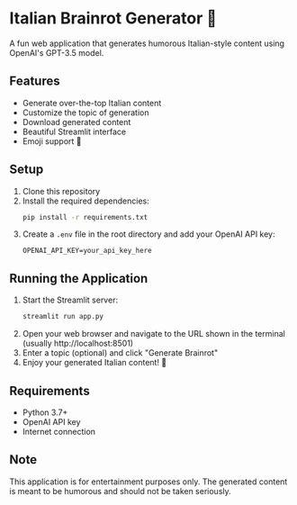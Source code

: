 # Italian Brainrot Generator 🍝

A fun web application that generates humorous Italian-style content using OpenAI's GPT-3.5 model.

## Features

- Generate over-the-top Italian content
- Customize the topic of generation
- Download generated content
- Beautiful Streamlit interface
- Emoji support 🍕

## Setup

1. Clone this repository
2. Install the required dependencies:
   ```bash
   pip install -r requirements.txt
   ```
3. Create a `.env` file in the root directory and add your OpenAI API key:
   ```
   OPENAI_API_KEY=your_api_key_here
   ```

## Running the Application

1. Start the Streamlit server:
   ```bash
   streamlit run app.py
   ```
2. Open your web browser and navigate to the URL shown in the terminal (usually http://localhost:8501)
3. Enter a topic (optional) and click "Generate Brainrot"
4. Enjoy your generated Italian content! 🍝

## Requirements

- Python 3.7+
- OpenAI API key
- Internet connection

## Note

This application is for entertainment purposes only. The generated content is meant to be humorous and should not be taken seriously.
